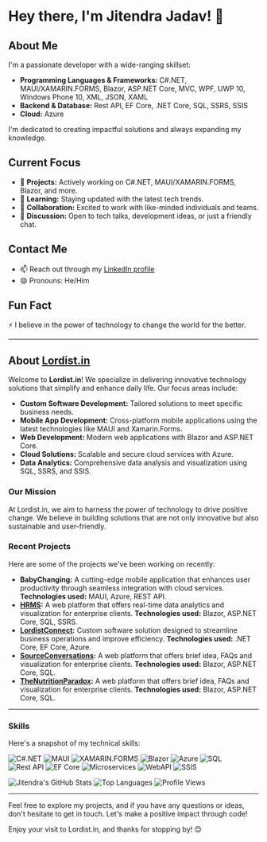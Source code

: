 # Hey there, I'm Jitendra Jadav! 👋

## About Me

I'm a passionate developer with a wide-ranging skillset:

- **Programming Languages & Frameworks:** C#.NET, MAUI/XAMARIN.FORMS, Blazor, ASP.NET Core, MVC, WPF, UWP 10, Windows Phone 10, XML, JSON, XAML
- **Backend & Database:** Rest API, EF Core, .NET Core, SQL, SSRS, SSIS
- **Cloud:** Azure

I'm dedicated to creating impactful solutions and always expanding my knowledge.

## Current Focus

- 🔭 **Projects:** Actively working on C#.NET, MAUI/XAMARIN.FORMS, Blazor, and more.
- 🌱 **Learning:** Staying updated with the latest tech trends.
- 👯 **Collaboration:** Excited to work with like-minded individuals and teams.
- 💬 **Discussion:** Open to tech talks, development ideas, or just a friendly chat.

## Contact Me

- 📫 Reach out through my [LinkedIn profile](https://www.linkedin.com/in/jjadav/)
- 😄 Pronouns: He/Him

## Fun Fact

⚡ I believe in the power of technology to change the world for the better.

---

## About [Lordist.in](https://lordist.in/)

Welcome to **Lordist.in**! We specialize in delivering innovative technology solutions that simplify and enhance daily life. Our focus areas include:

- **Custom Software Development:** Tailored solutions to meet specific business needs.
- **Mobile App Development:** Cross-platform mobile applications using the latest technologies like MAUI and Xamarin.Forms.
- **Web Development:** Modern web applications with Blazor and ASP.NET Core.
- **Cloud Solutions:** Scalable and secure cloud services with Azure.
- **Data Analytics:** Comprehensive data analysis and visualization using SQL, SSRS, and SSIS.

### Our Mission

At Lordist.in, we aim to harness the power of technology to drive positive change. We believe in building solutions that are not only innovative but also sustainable and user-friendly.

### Recent Projects

Here are some of the projects we've been working on recently:

- **BabyChanging:** A cutting-edge mobile application that enhances user productivity through seamless integration with cloud services. **Technologies used:** MAUI, Azure, REST API.
- **[HRMS](https://lordist.in/):** A web platform that offers real-time data analytics and visualization for enterprise clients. **Technologies used:** Blazor, ASP.NET Core, SQL, SSRS.
- **[LordistConnect](https://lcweb.lordist.in/):** Custom software solution designed to streamline business operations and improve efficiency. **Technologies used:** .NET Core, EF Core, Azure.
- **[SourceConversations](https://sourceconversations.com/):** A web platform that offers brief idea, FAQs and visualization for enterprise clients. **Technologies used:** Blazor, ASP.NET Core, SQL.
- **[TheNutritionParadox](https://thenutritionparadox.com/):** A web platform that offers brief idea, FAQs and visualization for enterprise clients. **Technologies used:** Blazor, ASP.NET Core, SQL.

---

### Skills

Here's a snapshot of my technical skills:

![C#.NET](https://img.shields.io/badge/-C%23.NET-239120?style=flat&logo=c-sharp&logoColor=white)
![MAUI](https://img.shields.io/badge/-MAUI-512BD4?style=flat&logo=dotnet&logoColor=white)
![XAMARIN.FORMS](https://img.shields.io/badge/-XAMARIN.FORMS-512BD4?style=flat&logo=xamarin&logoColor=white)
![Blazor](https://img.shields.io/badge/-Blazor-512BD4?style=flat&logo=blazor&logoColor=white)
![Azure](https://img.shields.io/badge/-Azure-0078D4?style=flat&logo=microsoft-azure&logoColor=white)
![SQL](https://img.shields.io/badge/-SQL-4479A1?style=flat&logo=sql&logoColor=white)
![Rest API](https://img.shields.io/badge/-Rest%20API-008080?style=flat&logo=api&logoColor=white)
![EF Core](https://img.shields.io/badge/-EF%20Core-512BD4?style=flat&logo=efcore&logoColor=white)
![Microservices](https://img.shields.io/badge/-Microservices-FFA500?style=flat&logo=microservices&logoColor=white)
![WebAPI](https://img.shields.io/badge/-WebAPI-0078D4?style=flat&logo=webapi&logoColor=white)
![SSIS](https://img.shields.io/badge/-SSIS-4479A1?style=flat&logo=ssis&logoColor=white)

![Jitendra's GitHub Stats](https://github-readme-stats.vercel.app/api?username=jitendrajadav&show_icons=true&theme=radical)
![Top Languages](https://github-readme-stats.vercel.app/api/top-langs/?username=jitendrajadav&layout=compact&theme=radical)
![Profile Views](https://komarev.com/ghpvc/?username=jitendrajadav&color=blue)

---

Feel free to explore my projects, and if you have any questions or ideas, don't hesitate to get in touch. Let's make a positive impact through code!

Enjoy your visit to Lordist.in, and thanks for stopping by! 😊
